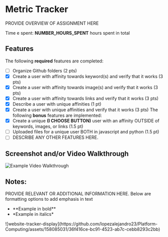 # Metric Tracker

PROVIDE OVERVIEW OF ASSIGNMENT HERE

Time e spent: **NUMBER_HOURS_SPENT** hours spent in total
## Features
The following **required** features are completed:
- [ ] Organize Github folders (2 pts)
- [x] Create a user with affinity towards keyword(s) and verify that it works (3
pts)
- [x] Create a user with affinity towards image(s) and verify that it works (3 pts)
- [x] Create a user with affinity towards links and verify that it works (3 pts)
- [x] Describe a user with unique affinities (1 pt)
- [x] Create a user with unique affinities and verify that it works (3 pts)
The following **bonus** features are implemented:
- [x] Create a unique **(I CHOOSE BUTTON)** user with an affinity OUTSIDE of keywords, images, or links
(1.5 pt)
- [ ] Uploaded files for a unique user BOTH in javascript and python (1.5 pt)
- [ ] DESCRIBE ANY OTHER FEATURES HERE.
## Screenshot and/or Video Walkthrough
<img src="https://imgur.com/gallery/4rAXx5x" title='Example Video Walkthrough'
width='' alt='Example Video Walkthrough' />
## Notes:
PROVIDE RELEVANT OR ADDITIONAL INFORMATION HERE. Below are formatting options to
add emphasis in text
<ul>
<li>**Example in bold**</li>
<li>*Example in italics*</li>
</ul>
![website-tracker-display](https://github.com/lopezalejandro23/Platform-Computing/assets/158085031/36f416ce-bc91-4523-ab7c-cebb8293c2bb)
